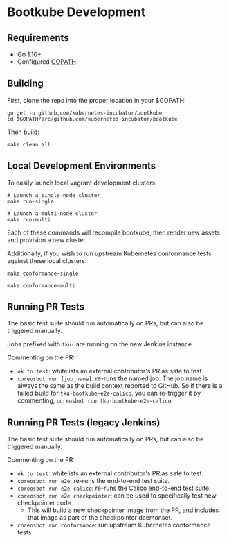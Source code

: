 # Bootkube Development

## Requirements

* Go 1.10+
* Configured [GOPATH](http://golang.org/doc/code.html#GOPATH)

## Building

First, clone the repo into the proper location in your $GOPATH:

```
go get -u github.com/kubernetes-incubator/bootkube
cd $GOPATH/src/github.com/kubernetes-incubator/bootkube
```

Then build:

```
make clean all
```

## Local Development Environments

To easily launch local vagrant development clusters:

```
# Launch a single-node cluster
make run-single
```

```
# Launch a multi-node cluster
make run-multi
```

Each of these commands will recompile bootkube, then render new assets and provision a new cluster.

Additionally, if you wish to run upstream Kubernetes conformance tests against these local clusters:

```
make conformance-single
```

```
make conformance-multi
```


## Running PR Tests

The basic test suite should run automatically on PRs, but can also be triggered manually.

Jobs prefixed with `tku-` are running on the new Jenkins instance.

Commenting on the PR:

-   `ok to test`: whitelists an external contributor's PR as safe to test.
-   `coreosbot run [job_name]`: re-runs the named job. The job name is always the same as the build context reported to GitHub. So if there is a failed build for `tku-bootkube-e2e-calico`, you can re-trigger it by commenting, `coreosbot run tku-bootkube-e2e-calico`.


## Running PR Tests (legacy Jenkins)

The basic test suite should run automatically on PRs, but can also be triggered manually.

Commenting on the PR:

* `ok to test`: whitelists an external contributor's PR as safe to test.
* `coreosbot run e2e`: re-runs the end-to-end test suite.
* `coreosbot run e2e calico`: re-runs the Calico end-to-end test suite.
* `coreosbot run e2e checkpointer`: can be used to specifically test new checkpointer code.
    * This will build a new checkpointer image from the PR, and includes that image as part of the checkpointer daemonset.
* `coreosbot run conformance`: run upstream Kubernetes conformance tests
